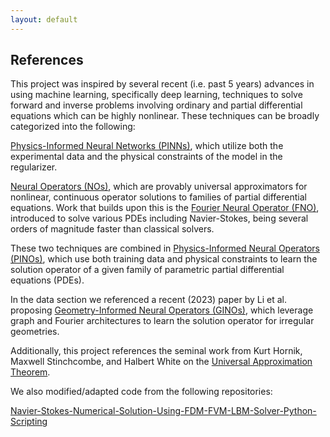 ```yaml
---
layout: default
---
```


## References

This project was inspired by several recent (i.e. past 5 years) advances in using machine learning, specifically deep learning, techniques to solve forward and inverse problems involving ordinary and partial differential equations which can be highly nonlinear. These techniques can be broadly categorized into the following:

[Physics-Informed Neural Networks (PINNs)](https://www.sciencedirect.com/science/article/abs/pii/S0021999118307125), which utilize both the experimental data and the physical constraints of the model in the regularizer.

[Neural Operators (NOs)](https://arxiv.org/abs/2108.08481), which are provably universal approximators for nonlinear, continuous operator solutions to families of partial differential equations. Work that builds upon this is the [Fourier Neural Operator (FNO)](https://arxiv.org/abs/2010.08895), introduced to solve various PDEs including Navier-Stokes, being several orders of magnitude faster than classical solvers. 

These two techniques are combined in [Physics-Informed Neural Operators (PINOs)](https://arxiv.org/abs/2111.03794), which use both training data and physical constraints to learn the solution operator of a given family of parametric partial differential equations (PDEs).

In the data section we referenced a recent (2023) paper by Li et al. proposing [Geometry-Informed Neural Operators (GINOs)](https://arxiv.org/abs/2309.00583), which leverage graph and Fourier architectures to learn the solution operator for irregular geometries.

Additionally, this project references the seminal work from Kurt Hornik, Maxwell Stinchcombe, and Halbert White on the [Universal Approximation Theorem](https://www.sciencedirect.com/science/article/abs/pii/0893608089900208?via=ihub).

We also modified/adapted code from the following repositories:

[Navier-Stokes-Numerical-Solution-Using-FDM-FVM-LBM-Solver-Python-Scripting](https://github.com/rjwalia/Navier-Stokes-Numerical-Solution-Using-FDM-FVM-LBM-Solver-Python-Scripting/blob/main/2D%20Laplace%20Equation.py)

